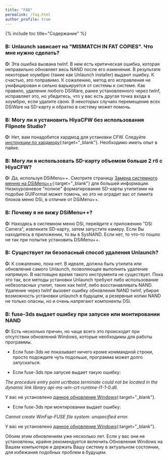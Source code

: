 ```yaml
---
title: "FAQ"
permalink: /faq.html
author_profile: true
---
```


{% include toc title="Содержание" %}



### **В: Unlaunch зависает на "MISMATCH IN FAT COPIES". Что мне нужно сделать?**

**О:** Эта ошибка вызвана twlnf. В нем есть критическая ошибка, которая неправильно обновляет весь NAND после его изменения. В результате некоторые хоумбрю (такие как Unlaunch installer) выдают ошибку. К счастью, это поправимо. К сожалению, метод его исправления не унифицирован и сильно варьируется от системы к системе. Как правило, удаление любого DSiWare, ранее установленного через twlnf, исправляет это, но убедитесь, что у вас есть другая точка входа в хоумбрю, если удалите свою. В некоторых случаях перемещение всех DSiWare на SD-карту и обратно в систему может помочь.
 
 
 
### **В: Могу ли я установить HiyaCFW без использования Flipnote Studio?**

**O:** Нет, вам понадобится хардмод для установки CFW. Следуйте [инструкции по хардмоду](https://gbatemp.net/threads/dsi-downgrading-the-complete-guide.393682/){:target="_blank"}. Необходимо иметь опыт в пайке.



### **В: Могу ли я использовать SD-карту объемом больше 2 гб c HiyaCFW?**

**O:** Да, используя DSiMenu++. Смотрите страницу [Замена системного менню на DSiMenu++](replacing-system-menu){:target="_blank"} для большей информации. Низкоуровневое "полное" форматирование SD-карты утилитами на подобие GUIFormat может помочь, но это не оградит вас от лимита блоков меню DSi, в отличие от DSiMenu++.



### **B: Почему я не вижу DSiMenu++?**

**O:** Находясь в системном меню DSi, перейдите к приложению "DSi Camera", извлеките SD-карту, затем запустите камеру. Если Вы находитесь в приложении, то вы в SysNAND. Если нет, то что-то пошло не так при попытке установить DSiMenu++.



### **В: Существует ли безопасный способ удаления Unlaunch?**

**O:** К сожалению, пока нет. В идеале, должна быть утилита или обновление самого Unlaunch, позволяющее выполнить удаление напрямую. В настоящее время такого инструмента не существует. Пока это так, все методы установки Unlaunch требуют либо использование небезопасных утилит, таких как twlnf, либо восстанавливать NAND. Удаление через twlnf вызовет ошибку обновления NAND twlnf, убирая возможность установки unlaunch в будущем, а резервные копии NAND не только опасны, но и очень напрягают компоненты DSi.



### **В: fuse-3ds выдает ошибку при запуске или монтировании NAND**

**О:** Есть несколько причин, но чаще всего это происходит при отсутствии обновлений Windows, которые необходимы для работы программы.

- Если fuse-3ds не показывает ничего кроме коммандной строки, просто подождите чуть подольше, программа может долго запускаться.

- Если fuse-3ds при запуске выдает такую ошибку: 

*The procedure entry point ucrtbase.terminate could not be located in the dynamic link library api-ms-win-crt-runtime-l1-1-0.dll.*

У вас не установлено [данное обновление Windows](https://support.microsoft.com/en-us/help/2999226/update-for-universal-c-runtime-in-windows){:target="_blank"}.

- Если fuse-3ds при монтировании выдает ошибку: 

*Cannot create WinFsp-FUSE file system: unspecified error.*

У вас не установлено [данное обновление Windows](https://technet.microsoft.com/en-us/library/security/3033929.aspx){:target="_blank"}.


Обоим этим обновлениям уже несколько лет. Если у вас они не установлены, крайне рекомендуется включить Обновления Windows на Вашем компьютере и держать Вашу систему в актуальном состоянии, для избежания подобных проблем в будущем.
